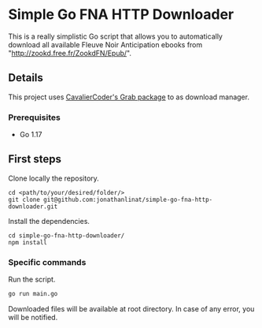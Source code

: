 # Simple Go FNA HTTP Downloader

This is a really simplistic Go script that allows you to automatically download all available Fleuve Noir Anticipation ebooks from "http://zookd.free.fr/ZookdFN/Epub/".

## Details

This project uses [CavalierCoder's Grab package](https://github.com/cavaliercoder/grab) to as download manager.

### Prerequisites

- Go 1.17

## First steps

Clone locally the repository.

```
cd <path/to/your/desired/folder/>
git clone git@github.com:jonathanlinat/simple-go-fna-http-downloader.git
```

Install the dependencies.

```
cd simple-go-fna-http-downloader/
npm install
```

### Specific commands

Run the script.

```bash
go run main.go
```

Downloaded files will be available at root directory. In case of any error, you will be notified.
